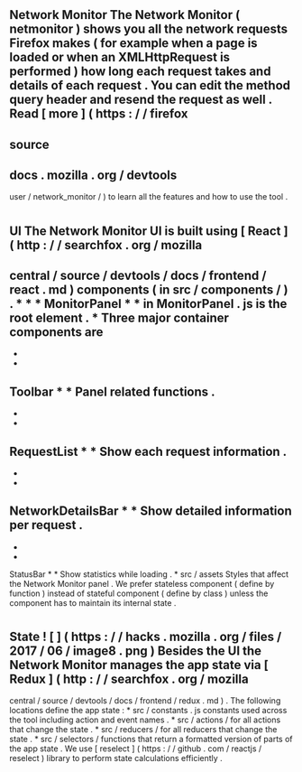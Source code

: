 #
Network
Monitor
The
Network
Monitor
(
netmonitor
)
shows
you
all
the
network
requests
Firefox
makes
(
for
example
when
a
page
is
loaded
or
when
an
XMLHttpRequest
is
performed
)
how
long
each
request
takes
and
details
of
each
request
.
You
can
edit
the
method
query
header
and
resend
the
request
as
well
.
Read
[
more
]
(
https
:
/
/
firefox
-
source
-
docs
.
mozilla
.
org
/
devtools
-
user
/
network_monitor
/
)
to
learn
all
the
features
and
how
to
use
the
tool
.
#
#
UI
The
Network
Monitor
UI
is
built
using
[
React
]
(
http
:
/
/
searchfox
.
org
/
mozilla
-
central
/
source
/
devtools
/
docs
/
frontend
/
react
.
md
)
components
(
in
src
/
components
/
)
.
*
*
*
MonitorPanel
*
*
in
MonitorPanel
.
js
is
the
root
element
.
*
Three
major
container
components
are
-
*
*
Toolbar
*
*
Panel
related
functions
.
-
*
*
RequestList
*
*
Show
each
request
information
.
-
*
*
NetworkDetailsBar
*
*
Show
detailed
information
per
request
.
-
*
*
StatusBar
*
*
Show
statistics
while
loading
.
*
src
/
assets
Styles
that
affect
the
Network
Monitor
panel
.
We
prefer
stateless
component
(
define
by
function
)
instead
of
stateful
component
(
define
by
class
)
unless
the
component
has
to
maintain
its
internal
state
.
#
#
State
!
[
]
(
https
:
/
/
hacks
.
mozilla
.
org
/
files
/
2017
/
06
/
image8
.
png
)
Besides
the
UI
the
Network
Monitor
manages
the
app
state
via
[
Redux
]
(
http
:
/
/
searchfox
.
org
/
mozilla
-
central
/
source
/
devtools
/
docs
/
frontend
/
redux
.
md
)
.
The
following
locations
define
the
app
state
:
*
src
/
constants
.
js
constants
used
across
the
tool
including
action
and
event
names
.
*
src
/
actions
/
for
all
actions
that
change
the
state
.
*
src
/
reducers
/
for
all
reducers
that
change
the
state
.
*
src
/
selectors
/
functions
that
return
a
formatted
version
of
parts
of
the
app
state
.
We
use
[
reselect
]
(
https
:
/
/
github
.
com
/
reactjs
/
reselect
)
library
to
perform
state
calculations
efficiently
.
